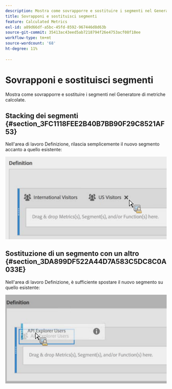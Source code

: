 ```yaml
---
description: Mostra come sovrapporre e sostituire i segmenti nel Generatore di metriche calcolate.
title: Sovrapponi e sostituisci segmenti
feature: Calculated Metrics
exl-id: a89d66df-a5bc-45fd-8592-967446d8d63b
source-git-commit: 35413ac43eed5ab7218794f26e4753acf08f18ee
workflow-type: tm+mt
source-wordcount: '68'
ht-degree: 11%

---
```


# Sovrapponi e sostituisci segmenti

Mostra come sovrapporre e sostituire i segmenti nel Generatore di metriche calcolate.

## Stacking dei segmenti {#section_3FC1118FEE2B40B7BB90F29C8521AF53}

Nell&#39;area di lavoro Definizione, rilascia semplicemente il nuovo segmento accanto a quello esistente:

![](assets/cm_stack_seg.png)

## Sostituzione di un segmento con un altro {#section_3DA899DF522A44D7A583C5DC8C0A033E}

Nell&#39;area di lavoro Definizione, è sufficiente spostare il nuovo segmento su quello esistente:

![](assets/cm_replace_seg.png)
